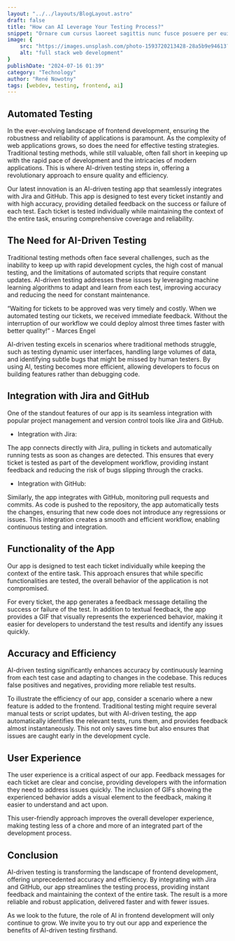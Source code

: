 ```yaml
---
layout: "../../layouts/BlogLayout.astro"
draft: false
title: "How can AI Leverage Your Testing Process?"
snippet: "Ornare cum cursus laoreet sagittis nunc fusce posuere per euismod dis vehicula a, semper fames lacus maecenas dictumst pulvinar neque enim non potenti. Torquent hac sociosqu eleifend potenti."
image: {
    src: "https://images.unsplash.com/photo-1593720213428-28a5b9e94613?&fit=crop&w=430&h=240",
    alt: "full stack web development"
}
publishDate: "2024-07-16 01:39"
category: "Technology"
author: "René Nowotny"
tags: [webdev, testing, frontend, ai]
---
```


## Automated Testing
In the ever-evolving landscape of frontend development, ensuring the
robustness and reliability of applications is paramount. As the
complexity of web applications grows, so does the need for effective
testing strategies. Traditional testing methods, while still
valuable, often fall short in keeping up with the rapid pace of
development and the intricacies of modern applications. This is
where AI-driven testing steps in, offering a revolutionary approach
to ensure quality and efficiency.

Our latest innovation is an AI-driven testing app that seamlessly
integrates with Jira and GitHub. This app is designed to test
every ticket instantly and with high accuracy, providing detailed
feedback on the success or failure of each test. Each ticket is
tested individually while maintaining the context of the entire
task, ensuring comprehensive coverage and reliability.

## The Need for AI-Driven Testing

Traditional testing methods often face several challenges, such as
the inability to keep up with rapid development cycles, the high
cost of manual testing, and the limitations of automated scripts
that require constant updates. AI-driven testing addresses these
issues by leveraging machine learning algorithms to adapt and learn
from each test, improving accuracy and reducing the need for
constant maintenance.

“Waiting for tickets to be approved was very timely and costly. When we automated testing our tickets, we received immediate feedback. Without the interruption of our workflow we could deploy almost three times faster with better quality!” - Marces Engel


AI-driven testing excels in scenarios where traditional methods
struggle, such as testing dynamic user interfaces, handling large
volumes of data, and identifying subtle bugs that might be missed by
human testers. By using AI, testing becomes more efficient, allowing
developers to focus on building features rather than debugging code.


## Integration with Jira and GitHub

One of the standout features of our app is its seamless integration
with popular project management and version control tools like Jira
and GitHub.

- Integration with Jira:

The app connects directly with Jira, pulling in tickets and
automatically running tests as soon as changes are detected. This
ensures that every ticket is tested as part of the development
workflow, providing instant feedback and reducing the risk of bugs
slipping through the cracks.

- Integration with GitHub:

Similarly, the app integrates with GitHub, monitoring pull requests
and commits. As code is pushed to the repository, the app
automatically tests the changes, ensuring that new code does not
introduce any regressions or issues. This integration creates a
smooth and efficient workflow, enabling continuous testing and
integration.

## Functionality of the App

Our app is designed to test each ticket individually while keeping
the context of the entire task. This approach ensures that while
specific functionalities are tested, the overall behavior of the
application is not compromised.

For every ticket, the app generates a feedback message detailing the
success or failure of the test. In addition to textual feedback, the
app provides a GIF that visually represents the experienced
behavior, making it easier for developers to understand the test
results and identify any issues quickly.

## Accuracy and Efficiency

AI-driven testing significantly enhances accuracy by continuously
learning from each test case and adapting to changes in the
codebase. This reduces false positives and negatives, providing more
reliable test results.


To illustrate the efficiency of our app, consider a scenario where a
new feature is added to the frontend. Traditional testing might
require several manual tests or script updates, but with AI-driven
testing, the app automatically identifies the relevant tests, runs
them, and provides feedback almost instantaneously. This not only
saves time but also ensures that issues are caught early in the
development cycle.

## User Experience

The user experience is a critical aspect of our app. Feedback
messages for each ticket are clear and concise, providing developers
with the information they need to address issues quickly. The
inclusion of GIFs showing the experienced behavior adds a visual
element to the feedback, making it easier to understand and act
upon.

This user-friendly approach improves the overall developer
experience, making testing less of a chore and more of an integrated
part of the development process.

## Conclusion

AI-driven testing is transforming the landscape of frontend
development, offering unprecedented accuracy and efficiency. By
integrating with Jira and GitHub, our app streamlines the testing
process, providing instant feedback and maintaining the context of
the entire task. The result is a more reliable and robust
application, delivered faster and with fewer issues.

As we look to the future, the role of AI in frontend development
will only continue to grow. We invite you to try out our app and
experience the benefits of AI-driven testing firsthand.